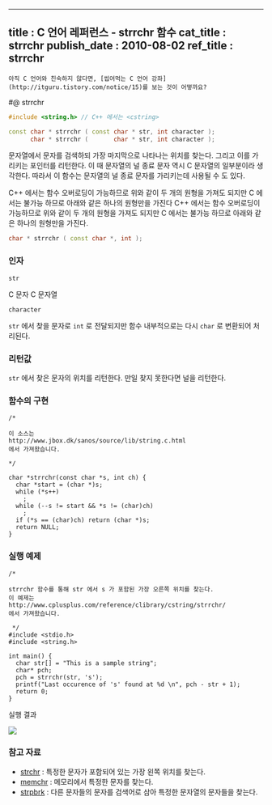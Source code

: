 ----------------
title : C 언어 레퍼런스 - strrchr 함수
cat_title :  strrchr
publish_date : 2010-08-02
ref_title : strrchr
--------------



```warning
아직 C 언어와 친숙하지 않다면, [씹어먹는 C 언어 강좌](http://itguru.tistory.com/notice/15)를 보는 것이 어떻까요?

```

#@ strrchr



```cpp
#include <string.h> // C++ 에서는 <cstring>

const char * strrchr ( const char * str, int character );
      char * strrchr (       char * str, int character );
```


문자열에서 문자를 검색하되 가장 마지막으로 나타나는 위치를 찾는다. 그리고 이를 가리키는 포인터를 리턴한다.
이 때 문자열의 널 종료 문자 역시 C 문자열의 일부분이라 생각한다. 따라서 이 함수는 문자열의 널 종료 문자를 가리키는데 사용될 수 도 있다.

C++ 에서는 함수 오버로딩이 가능하므로 위와 같이 두 개의 원형을 가져도 되지만 C 에서는 불가능 하므로 아래와 같은 하나의 원형만을 가진다 C++ 에서는 함수 오버로딩이 가능하므로 위와 같이 두 개의 원형을 가져도 되지만 C 에서는 불가능 하므로 아래와 같은 하나의 원형만을 가진다.

```cpp
char * strrchr ( const char *, int );
```




###  인자




`str`

C 문자 C 문자열

`character`

`str` 에서 찾을 문자로 `int` 로 전달되지만 함수 내부적으로는 다시 `char` 로 변환되어 처리된다.



###  리턴값


`str` 에서 찾은 문자의 위치를 리턴한다. 만일 찾지 못한다면 널을 리턴한다.





###  함수의 구현


```cpp-formatted
/*

이 소스는
http://www.jbox.dk/sanos/source/lib/string.c.html
에서 가져왔습니다.

*/

char *strrchr(const char *s, int ch) {
  char *start = (char *)s;
  while (*s++)
    ;
  while (--s != start && *s != (char)ch)
    ;
  if (*s == (char)ch) return (char *)s;
  return NULL;
}
```




###  실행 예제




```cpp-formatted
/*

strrchr 함수를 통해 str 에서 s 가 포함된 가장 오른쪽 위치를 찾는다.
이 예제는
http://www.cplusplus.com/reference/clibrary/cstring/strrchr/
에서 가져왔습니다.

 */
#include <stdio.h>
#include <string.h>

int main() {
  char str[] = "This is a sample string";
  char* pch;
  pch = strrchr(str, 's');
  printf("Last occurence of 's' found at %d \n", pch - str + 1);
  return 0;
}
```


실행 결과


![](http://img1.daumcdn.net/thumb/R1920x0/?fname=http%3A%2F%2Fcfile5.uf.tistory.com%2Fimage%2F1132541D4C5629879BDA45)




###  참고 자료

*  [strchr](http://itguru.tistory.com/93)  :   특정한 문자가 포함되어 있는 가장 왼쪽 위치를 찾는다.
*  [memchr](http://itguru.tistory.com/92)  :  메모리에서 특정한 문자를 찾는다.
*  [strpbrk](http://itguru.tistory.com/95)  :  다른 문자들의 문자를 검색어로 삼아 특정한 문자열의 문자들을 찾는다.